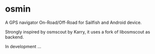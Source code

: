 # osmin
A GPS navigator On-Road/Off-Road for Sailfish and Android device.

Strongly inspired by osmscout by Karry, it uses a fork of libosmscout as backend.

In development ...

